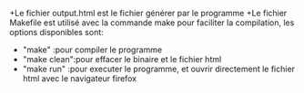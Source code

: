 +Le fichier output.html est le fichier générer par le programme
+Le fichier Makefile est utilisé avec la commande make pour faciliter la compilation, les options disponibles sont:
-   "make"      :pour compiler le programme
-   "make clean":pour effacer le binaire et le fichier html
-   "make run"  :pour executer le programme, et  ouvrir directement le fichier html avec le navigateur firefox
